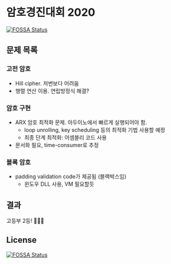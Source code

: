 # 암호경진대회 2020
[![FOSSA Status](https://app.fossa.com/api/projects/git%2Bgithub.com%2Fsohnryang%2Fcrypto-contest-2020.svg?type=shield)](https://app.fossa.com/projects/git%2Bgithub.com%2Fsohnryang%2Fcrypto-contest-2020?ref=badge_shield)


## 문제 목록

### 고전 암호
- Hill cipher. 저번보다 어려움
- 행렬 연산 이용. 연립방정식 해결?

### 암호 구현
- ARX 암호 최적화 문제. 아두이노에서 빠르게 실행되어야 함.
  - loop unrolling, key scheduling 등의 최적화 기법 사용할 예정
  - 최종 단계 최적화: 어셈블리 코드 사용
- 문서화 필요, time-consumer로 추정

### 블록 암호
- padding validation code가 제공됨 (블랙박스임)
  - 윈도우 DLL 사용, VM 필요할듯

## 결과
고등부 2등! 🎉🎉🎉


## License
[![FOSSA Status](https://app.fossa.com/api/projects/git%2Bgithub.com%2Fsohnryang%2Fcrypto-contest-2020.svg?type=large)](https://app.fossa.com/projects/git%2Bgithub.com%2Fsohnryang%2Fcrypto-contest-2020?ref=badge_large)